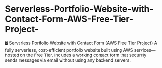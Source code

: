 # Serverless-Portfolio-Website-with-Contact-Form-AWS-Free-Tier-Project-
🖥️ Serverless Portfolio Website with Contact Form (AWS Free Tier Project) A fully serverless, cost-efficient portfolio website built using AWS services—hosted on the Free Tier. Includes a working contact form that securely sends messages via email without using any backend servers.
